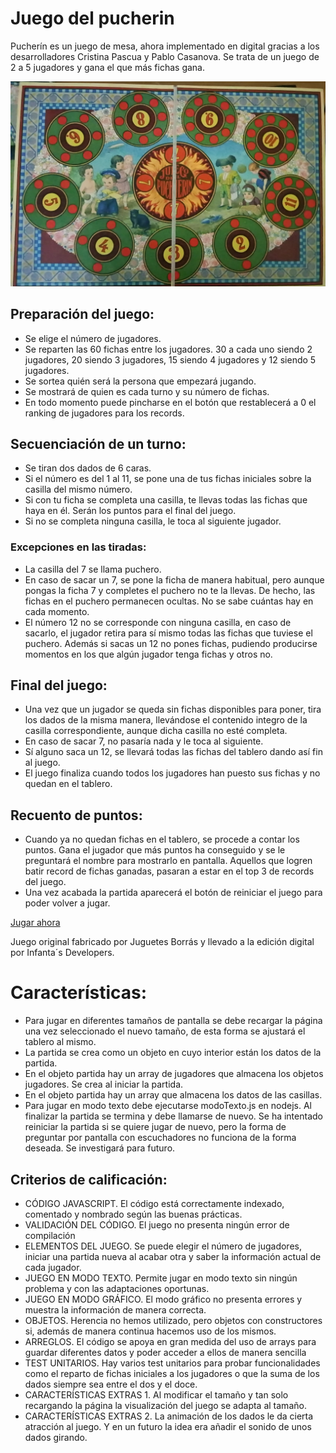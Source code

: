 # Juego del pucherin

Pucherín es un juego de mesa, ahora implementado en digital gracias a los desarrolladores Cristina Pascua y Pablo Casanova. Se trata de un juego de 2 a 5 jugadores y gana el que más fichas gana. 

![This is an image](/imagenes/puchero.jpg)


## Preparación del juego:
   - Se elige el número de jugadores.
   - Se reparten las 60 fichas entre los jugadores. 30 a cada uno siendo 2 jugadores, 20 siendo 3 jugadores, 15 siendo 4 jugadores y 12 siendo 5 jugadores.
   - Se sortea quién será la persona que empezará jugando.
   - Se mostrará de quien es cada turno y su número de fichas.
   - En todo momento puede pincharse en el botón que restablecerá a 0 el ranking de jugadores para los records.

## Secuenciación de un turno:
   - Se tiran dos dados de 6 caras.
   - Si el número es del 1 al 11, se pone una de tus fichas iniciales sobre la casilla del mismo número.
   - Si con tu ficha se completa una casilla, te llevas todas las fichas que haya en él. Serán los puntos para el final del juego.
   - Si no se completa ninguna casilla, le toca al siguiente jugador.

### Excepciones en las tiradas:
   - La casilla del 7 se llama puchero.
   - En caso de sacar un 7, se pone la ficha de manera habitual, pero aunque pongas la ficha 7 y completes el puchero no te la llevas. De hecho, las fichas en el puchero permanecen ocultas. No se sabe cuántas hay en cada momento.
   - El número 12 no se corresponde con ninguna casilla, en caso de sacarlo, el jugador retira para sí mismo todas las fichas que tuviese el puchero. Además si sacas un 12 no pones fichas, pudiendo producirse momentos en los que algún jugador tenga fichas y otros no.

## Final del juego:
   - Una vez que un jugador se queda sin fichas disponibles para poner, tira los dados de la misma manera, llevándose el contenido integro de la casilla correspondiente, aunque dicha casilla no esté completa.
   - En caso de sacar 7, no pasaría nada y le toca al siguiente.
   - Sí alguno saca un 12, se llevará todas las fichas del tablero dando así fin al juego.
   - El juego finaliza cuando todos los jugadores han puesto sus fichas y no quedan en el tablero.

## Recuento de puntos:
   - Cuando ya no quedan fichas en el tablero, se procede a contar los puntos. Gana el jugador que más puntos ha conseguido y se le preguntará el nombre para mostrarlo en pantalla. Aquellos que logren batir record de fichas ganadas, pasaran a estar en el top 3 de records del juego.
   - Una vez acabada la partida aparecerá el botón de reiniciar el juego para poder volver a jugar.

[Jugar ahora](https://kassito.github.io/Pucherin/)

Juego original fabricado por Juguetes Borrás y llevado a la edición digital por Infanta´s Developers.


# Características:
- Para jugar en diferentes tamaños de pantalla se debe recargar la página una vez seleccionado el nuevo tamaño, de esta forma se ajustará el tablero al mismo.
- La partida se crea como un objeto en cuyo interior están los datos de la partida.
- En el objeto partida hay un array de jugadores que almacena los objetos jugadores. Se crea al iniciar la partida.
- En el objeto partida hay un array que almacena los datos de las casillas.
- Para jugar en modo texto debe ejecutarse modoTexto.js en nodejs. Al finalizar la partida se termina y debe llamarse de nuevo. Se ha intentado reiniciar la partida si se quiere jugar de nuevo, pero la forma de preguntar por pantalla con escuchadores no funciona de la forma deseada. Se investigará para futuro.


## Criterios de calificación:
   - CÓDIGO JAVASCRIPT. El código está correctamente indexado, comentado y nombrado según las buenas prácticas.
   - VALIDACIÓN DEL CÓDIGO. El juego no presenta ningún error de compilación
   - ELEMENTOS DEL JUEGO. Se puede elegir el número de jugadores, iniciar una partida nueva al acabar otra y saber la información actual de cada jugador.
   - JUEGO EN MODO TEXTO. Permite jugar en modo texto sin ningún problema y con las adaptaciones oportunas.
   - JUEGO EN MODO GRÁFICO. El modo gráfico no presenta errores y muestra la información de manera correcta.
   - OBJETOS. Herencia no hemos utilizado, pero objetos con constructores si, además de manera continua hacemos uso de los mismos.
   - ARREGLOS. El código se apoya en gran medida del uso de arrays para guardar diferentes datos y poder acceder a ellos de manera sencilla 
   - TEST UNITARIOS. Hay varios test unitarios para probar funcionalidades como el reparto de fichas iniciales a los jugadores o que la suma de los dados siempre sea entre el dos y el doce.
   - CARACTERÍSTICAS EXTRAS 1. Al modificar el tamaño y tan solo recargando la página la visualización del juego se adapta al tamaño.
   - CARACTERÍSTICAS EXTRAS 2. La animación de los dados le da cierta atracción al juego. Y en un futuro la idea era añadir el sonido de unos dados girando.
